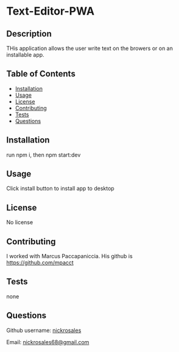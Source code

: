 # Text-Editor-PWA 

## Description

THis application allows the user write text on the browers or on an installable app.

## Table of Contents

- [Installation](#installation)
- [Usage](#usage)
- [License](#license)
- [Contributing](#contributing)
- [Tests](#tests)
- [Questions](#questions)

## Installation

run npm i, then npm start:dev

## Usage

Click install button to install app to desktop

## License

No license

## Contributing

I worked with Marcus Paccapaniccia. His github is https://github.com/mpacct

## Tests

none

## Questions

Github username: [nickrosales](https://www.github.com/nickrosales)

Email: nickrosales68@gmail.com

  